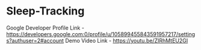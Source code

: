 # Sleep-Tracking

Google Developer Profile Link - https://developers.google.com:0/profile/u/105899455843591957217/settings?authuser=2#account
Demo Video Link               - https://youtu.be/ZIRhMtEU2GI

